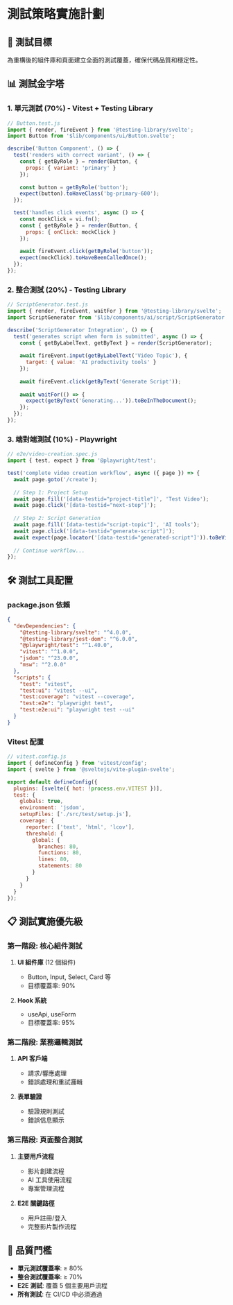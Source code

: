 # 測試策略實施計劃

## 🎯 測試目標

為重構後的組件庫和頁面建立全面的測試覆蓋，確保代碼品質和穩定性。

## 📊 測試金字塔

### 1. 單元測試 (70%) - Vitest + Testing Library
```javascript
// Button.test.js
import { render, fireEvent } from '@testing-library/svelte';
import Button from '$lib/components/ui/Button.svelte';

describe('Button Component', () => {
  test('renders with correct variant', () => {
    const { getByRole } = render(Button, {
      props: { variant: 'primary' }
    });
    
    const button = getByRole('button');
    expect(button).toHaveClass('bg-primary-600');
  });

  test('handles click events', async () => {
    const mockClick = vi.fn();
    const { getByRole } = render(Button, {
      props: { onClick: mockClick }
    });
    
    await fireEvent.click(getByRole('button'));
    expect(mockClick).toHaveBeenCalledOnce();
  });
});
```

### 2. 整合測試 (20%) - Testing Library
```javascript
// ScriptGenerator.test.js
import { render, fireEvent, waitFor } from '@testing-library/svelte';
import ScriptGenerator from '$lib/components/ai/script/ScriptGenerator.svelte';

describe('ScriptGenerator Integration', () => {
  test('generates script when form is submitted', async () => {
    const { getByLabelText, getByText } = render(ScriptGenerator);
    
    await fireEvent.input(getByLabelText('Video Topic'), {
      target: { value: 'AI productivity tools' }
    });
    
    await fireEvent.click(getByText('Generate Script'));
    
    await waitFor(() => {
      expect(getByText('Generating...')).toBeInTheDocument();
    });
  });
});
```

### 3. 端對端測試 (10%) - Playwright
```javascript
// e2e/video-creation.spec.js
import { test, expect } from '@playwright/test';

test('complete video creation workflow', async ({ page }) => {
  await page.goto('/create');
  
  // Step 1: Project Setup
  await page.fill('[data-testid="project-title"]', 'Test Video');
  await page.click('[data-testid="next-step"]');
  
  // Step 2: Script Generation
  await page.fill('[data-testid="script-topic"]', 'AI tools');
  await page.click('[data-testid="generate-script"]');
  await expect(page.locator('[data-testid="generated-script"]')).toBeVisible();
  
  // Continue workflow...
});
```

## 🛠️ 測試工具配置

### package.json 依賴
```json
{
  "devDependencies": {
    "@testing-library/svelte": "^4.0.0",
    "@testing-library/jest-dom": "^6.0.0",
    "@playwright/test": "^1.40.0",
    "vitest": "^1.0.0",
    "jsdom": "^23.0.0",
    "msw": "^2.0.0"
  },
  "scripts": {
    "test": "vitest",
    "test:ui": "vitest --ui",
    "test:coverage": "vitest --coverage",
    "test:e2e": "playwright test",
    "test:e2e:ui": "playwright test --ui"
  }
}
```

### Vitest 配置
```javascript
// vitest.config.js
import { defineConfig } from 'vitest/config';
import { svelte } from '@sveltejs/vite-plugin-svelte';

export default defineConfig({
  plugins: [svelte({ hot: !process.env.VITEST })],
  test: {
    globals: true,
    environment: 'jsdom',
    setupFiles: ['./src/test/setup.js'],
    coverage: {
      reporter: ['text', 'html', 'lcov'],
      threshold: {
        global: {
          branches: 80,
          functions: 80,
          lines: 80,
          statements: 80
        }
      }
    }
  }
});
```

## 📋 測試實施優先級

### 第一階段: 核心組件測試
1. **UI 組件庫** (12 個組件)
   - Button, Input, Select, Card 等
   - 目標覆蓋率: 90%

2. **Hook 系統**
   - useApi, useForm
   - 目標覆蓋率: 95%

### 第二階段: 業務邏輯測試
1. **API 客戶端**
   - 請求/響應處理
   - 錯誤處理和重試邏輯

2. **表單驗證**
   - 驗證規則測試
   - 錯誤信息顯示

### 第三階段: 頁面整合測試
1. **主要用戶流程**
   - 影片創建流程
   - AI 工具使用流程
   - 專案管理流程

2. **E2E 關鍵路徑**
   - 用戶註冊/登入
   - 完整影片製作流程

## 🎯 品質門檻

- **單元測試覆蓋率**: ≥ 80%
- **整合測試覆蓋率**: ≥ 70%
- **E2E 測試**: 覆蓋 5 個主要用戶流程
- **所有測試**: 在 CI/CD 中必須通過